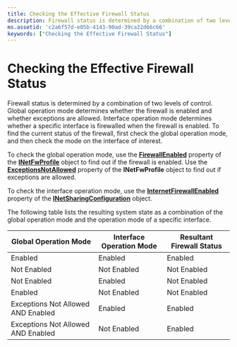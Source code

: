 ```yaml
---
title: Checking the Effective Firewall Status
description: Firewall status is determined by a combination of two levels of control.
ms.assetid: 'c2a6f57d-e05b-4143-90ad-39ca32d66c66'
keywords: ["Checking the Effective Firewall Status"]
---
```


# Checking the Effective Firewall Status

Firewall status is determined by a combination of two levels of control. Global operation mode determines whether the firewall is enabled and whether exceptions are allowed. Interface operation mode determines whether a specific interface is firewalled when the firewall is enabled. To find the current status of the firewall, first check the global operation mode, and then check the mode on the interface of interest.

To check the global operation mode, use the [**FirewallEnabled**](inetfwprofile-firewallenabled.md) property of the [**INetFwProfile**](inetfwprofile.md) object to find out if the firewall is enabled. Use the [**ExceptionsNotAllowed**](inetfwprofile-exceptionsnotallowed.md) property of the **INetFwProfile** object to find out if exceptions are allowed.

To check the interface operation mode, use the [**InternetFirewallEnabled**](inetsharingconfiguration-get-internetfirewallenabled.md) property of the [**INetSharingConfiguration**](inetsharingconfiguration.md) object.

The following table lists the resulting system state as a combination of the global operation mode and the operation mode of a specific interface.



| Global Operation Mode              | Interface Operation Mode | Resultant Firewall Status |
|------------------------------------|--------------------------|---------------------------|
| Enabled                            | Enabled                  | Enabled                   |
| Not Enabled                        | Not Enabled              | Not Enabled               |
| Not Enabled                        | Enabled                  | Not Enabled               |
| Enabled                            | Not Enabled              | Not Enabled               |
| Exceptions Not Allowed AND Enabled | Enabled                  | Enabled                   |
| Exceptions Not Allowed AND Enabled | Not Enabled              | Enabled                   |



 

 

 




